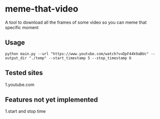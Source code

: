 # meme-that-video
A tool to download all the frames of some video so you can meme that specific moment

## Usage

`python main.py --url "https://www.youtube.com/watch?v=DpF44k9aBUc" --output_dir "./temp" --start_timestamp 5 --stop_timestamp 6`

## Tested sites 
1.youtube.com

## Features not yet implemented

1.start and stop time 
